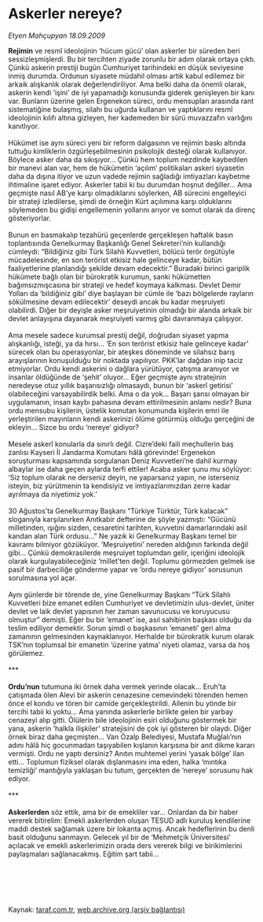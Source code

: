 # Askerler nereye?

*Etyen Mahçupyan 18.09.2009*

<div class="taraf_structure_2col_1zq">
<div class="margen_n">



 <p><b>Rejimin</b> ve resmî ideolojinin ‘hücum gücü’ olan askerler bir süreden beri sessizleşmişlerdi. Bu bir tercihten ziyade zorunlu bir adım olarak ortaya çıktı. Çünkü askerin prestiji bugün Cumhuriyet tarihindeki en düşük seviyesine inmiş durumda. Ordunun siyasete müdahil olması artık kabul edilemez bir arkaik alışkanlık olarak değerlendiriliyor. Ama belki daha da önemli olarak, askerin kendi ‘işini’ de iyi yapamadığı konusunda giderek genişleyen bir kanı var. Bunların üzerine gelen Ergenekon süreci, ordu mensupları arasında rant sistematiğine bulaşmış, silahı bu uğurda kullanan ve yaptıklarını resmî ideolojinin kılıfı altına gizleyen, her kademeden bir sürü muvazzafın varlığını kanıtlıyor. <br/><br/>Hükümet ise aynı süreci yeni bir reform dalgasının ve rejimin baskı altında tuttuğu kimliklerin özgürleşebilmesinin psikolojik desteği olarak kullanıyor. Böylece asker daha da sıkışıyor... Çünkü hem toplum nezdinde kaybedilen bir manevi alan var, hem de hükümetin ‘açılım’ politikaları askeri siyasetin daha da dışına itiyor ve uzun vadede rejimin sağladığı imtiyazları kaybetme ihtimaline işaret ediyor. Askerler tabii ki bu durumdan hoşnut değiller... Ama geçmişte nasıl AB’ye karşı olmadıklarını söylerken, AB sürecini engelleyici bir strateji izledilerse, şimdi de örneğin Kürt açılımına karşı olduklarını söylemeden bu gidişi engellemenin yollarını arıyor ve somut olarak da direnç gösteriyorlar. <br/><br/>Bunun en basmakalıp tezahürü geçenlerde gerçekleşen haftalık basın toplantısında Genelkurmay Başkanlığı Genel Sekreteri’nin kullandığı cümleydi: “Bildiğiniz gibi Türk Silahlı Kuvvetleri, bölücü terör örgütüyle mücadelesinde, en son terörist etkisiz hale gelinceye kadar, bütün faaliyetlerine planlandığı şekilde devam edecektir.” Buradaki birinci gariplik hükümete bağlı olan bir bürokratik kurumun, sanki hükümetten bağımsızmışcasına bir strateji ve hedef koymaya kalkması. Devlet Demir Yolları da ‘bildiğiniz gibi’ diye başlayan bir cümle ile ‘bazı bölgelerde rayların sökülmesine devam edilecektir’ deseydi ancak bu kadar meşruiyeti olabilirdi. Diğer bir deyişle asker meşruiyetinin olmadığı bir alanda arkaik bir devlet anlayışına dayanarak meşruiyeti varmış gibi davranmaya çalışıyor. <br/><br/>Ama mesele sadece kurumsal prestij değil, doğrudan siyaset yapma alışkanlığı, isteği, ya da hırsı... ‘En son terörist etkisiz hale gelinceye kadar’ sürecek olan bu operasyonlar, bir ateşkes döneminde ve silahsız barış arayışlarının konuşulduğu bir noktada yapılıyor. PKK’lar dağdan inip taciz etmiyorlar. Ordu kendi askerini o dağlara yürütüyor, çatışma aranıyor ve insanlar öldüğünde de ‘şehit’ oluyor... Eğer geçmişte aynı stratejinin neredeyse otuz yıllık başarısızlığı olmasaydı, bunun bir ‘askerî getirisi’ olabileceğini varsayabilirdik belki. Ama o da yok... Başarı şansı olmayan bir uygulamanın, insan kaybı pahasına devam ettirilmesinin anlamı nedir? Buna ordu mensubu kişilerin, üstelik komutan konumunda kişilerin emri ile yerleştirilen mayınların kendi askerinizi ölüme götürmüş olduğu gerçeğini de ekleyin... Sizce bu ordu ‘nereye’ gidiyor? <br/><br/>Mesele askerî konularla da sınırlı değil. Cizre’deki faili meçhullerin baş zanlısı Kayseri İl Jandarma Komutanı hâlâ görevinde! Ergenekon soruşturması kapsamında sorgulanan Deniz Kuvvetleri’ne dahil kurmay albaylar ise daha geçen aylarda terfi ettiler! Acaba asker şunu mu söylüyor: ‘Siz toplum olarak ne derseniz deyin, ne yaparsanız yapın, ne isterseniz isteyin, biz yürütmenin ta kendisiyiz ve imtiyazlarımızdan zerre kadar ayrılmaya da niyetimiz yok.’ <br/><br/>30 Ağustos’ta Genelkurmay Başkanı “Türkiye Türktür, Türk kalacak” sloganıyla karşılanırken Anıtkabir defterine de şöyle yazmıştı: “Gücünü milletinden, ışığını sizden, cesaretini tarihten, kuvvetini damarlarındaki asil kandan alan Türk ordusu...” Ne yazık ki Genelkurmay Başkanı temel bir kavramı bilmiyor gözüküyor. ‘Meşruiyetini’ nereden aldığının farkında değil gibi... Çünkü demokrasilerde meşruiyet toplumdan gelir, içeriğini ideolojik olarak kurgulayabileceğiniz ‘millet’ten değil. Toplumu görmezden gelmek ise pasif bir darbeciliğe gönderme yapar ve ‘ordu nereye gidiyor’ sorusunun sorulmasına yol açar. <br/><br/>Aynı günlerde bir törende de, yine Genelkurmay Başkanı “Türk Silahlı Kuvvetleri bize emanet edilen Cumhuriyet ve devletimizin ulus-devlet, üniter devlet ve laik devlet yapısının her zaman savunucusu ve koruyucusu olmuştur” demişti. Eğer bu bir ‘emanet’ ise, asıl sahibinin başkası olduğu da teslim ediliyor demektir. Sorun şimdi o başkasının ‘emaneti’ geri alma zamanının gelmesinden kaynaklanıyor. Herhalde bir bürokratik kurum olarak TSK’nın toplumsal bir emanetin ‘üzerine yatma’ niyeti olamaz, varsa da hoş görülemez. <br/><br/>***<b> <br/><br/>Ordu’nun</b> tutumuna iki örnek daha vermek yerinde olacak... Eruh’ta çatışmada ölen Alevi bir askerin cenazesine cemevindeki törenden hemen önce el kondu ve tören bir camide gerçekleştirildi. Ailenin bu yönde bir tercihi tabii ki yoktu... Ama yanında askerlerle birlikte gelen bir yarbay cenazeyi alıp gitti. Ölülerin bile ideolojinin esiri olduğunu göstermek bir yana, askerin ‘halkla ilişkiler’ stratejisini de çok iyi gösteren bir olaydı. Diğer örnek biraz daha geçmişten... Van Özalp Belediyesi, Mustafa Muğlalı’nın adını hâlâ hiç gocunmadan taşıyabilen kışlanın karşısına bir anıt dikme kararı vermişti. Ordu ne yaptı dersiniz? Anıtın muhtemel yerini ‘yasak bölge’ ilan etti... Toplumun fiziksel olarak dışlanmasını ima eden, halka ‘mıntıka temizliği’ mantığıyla yaklaşan bu tutum, gerçekten de ‘nereye’ sorusunu hak ediyor. <br/><br/>***<b> <br/><br/>Askerlerden</b> söz ettik, ama bir de emekliler var... Onlardan da bir haber vererek bitirelim: Emekli askerlerden oluşan TESUD adlı kuruluş kendilerine maddi destek sağlamak üzere bir lokanta açmış. Ancak hedeflerinin bu denli basit olduğunu sanmayın. Gelecek yıl bir de ‘Mehmetçik Üniversitesi’ açılacak ve emekli askerlerimizin orada ders vererek bilgi ve birikimlerini paylaşmaları sağlanacakmış. Eğitim şart tabii...</p>
<br/>
<br/>
<br/>



<br/>


<div id="taraf_not">
</div>

</div>


</div>

Kaynak: [taraf.com.tr](http://taraf.com.tr:80/makale/7479.htm), [web.archive.org (arşiv bağlantısı)](http://web.archive.org/web/20091126050414/http://taraf.com.tr:80/makale/7479.htm)
